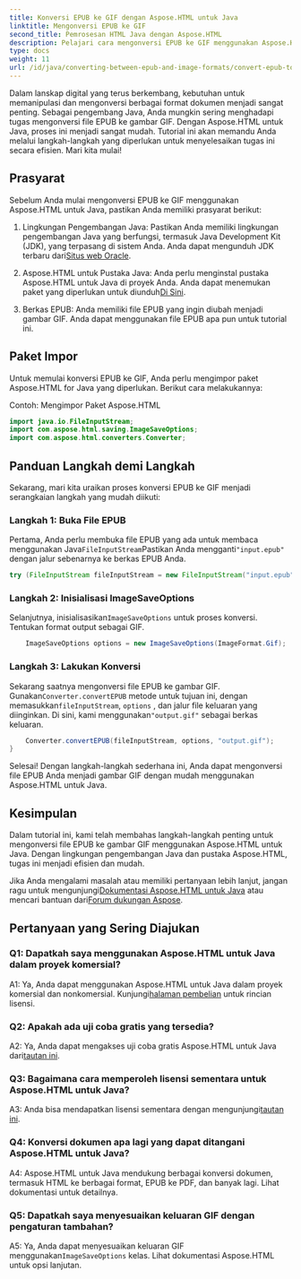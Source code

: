 ```yaml
---
title: Konversi EPUB ke GIF dengan Aspose.HTML untuk Java
linktitle: Mengonversi EPUB ke GIF
second_title: Pemrosesan HTML Java dengan Aspose.HTML
description: Pelajari cara mengonversi EPUB ke GIF menggunakan Aspose.HTML untuk Java. Sederhana, efisien, dan andal.
type: docs
weight: 11
url: /id/java/converting-between-epub-and-image-formats/convert-epub-to-gif/
---
```

Dalam lanskap digital yang terus berkembang, kebutuhan untuk memanipulasi dan mengonversi berbagai format dokumen menjadi sangat penting. Sebagai pengembang Java, Anda mungkin sering menghadapi tugas mengonversi file EPUB ke gambar GIF. Dengan Aspose.HTML untuk Java, proses ini menjadi sangat mudah. Tutorial ini akan memandu Anda melalui langkah-langkah yang diperlukan untuk menyelesaikan tugas ini secara efisien. Mari kita mulai!

## Prasyarat

Sebelum Anda mulai mengonversi EPUB ke GIF menggunakan Aspose.HTML untuk Java, pastikan Anda memiliki prasyarat berikut:

1. Lingkungan Pengembangan Java:
    Pastikan Anda memiliki lingkungan pengembangan Java yang berfungsi, termasuk Java Development Kit (JDK), yang terpasang di sistem Anda. Anda dapat mengunduh JDK terbaru dari[Situs web Oracle](https://www.oracle.com/java/technologies/javase-downloads.html).

2. Aspose.HTML untuk Pustaka Java:
    Anda perlu menginstal pustaka Aspose.HTML untuk Java di proyek Anda. Anda dapat menemukan paket yang diperlukan untuk diunduh[Di Sini](https://releases.aspose.com/html/java/).

3. Berkas EPUB:
   Anda memiliki file EPUB yang ingin diubah menjadi gambar GIF. Anda dapat menggunakan file EPUB apa pun untuk tutorial ini.

## Paket Impor

Untuk memulai konversi EPUB ke GIF, Anda perlu mengimpor paket Aspose.HTML for Java yang diperlukan. Berikut cara melakukannya:

Contoh: Mengimpor Paket Aspose.HTML
```java
import java.io.FileInputStream;
import com.aspose.html.saving.ImageSaveOptions;
import com.aspose.html.converters.Converter;
```

## Panduan Langkah demi Langkah

Sekarang, mari kita uraikan proses konversi EPUB ke GIF menjadi serangkaian langkah yang mudah diikuti:

### Langkah 1: Buka File EPUB

 Pertama, Anda perlu membuka file EPUB yang ada untuk membaca menggunakan Java`FileInputStream`Pastikan Anda mengganti`"input.epub"` dengan jalur sebenarnya ke berkas EPUB Anda.

```java
try (FileInputStream fileInputStream = new FileInputStream("input.epub")) {
```

### Langkah 2: Inisialisasi ImageSaveOptions

 Selanjutnya, inisialisasikan`ImageSaveOptions` untuk proses konversi. Tentukan format output sebagai GIF.

```java
    ImageSaveOptions options = new ImageSaveOptions(ImageFormat.Gif);
```

### Langkah 3: Lakukan Konversi

 Sekarang saatnya mengonversi file EPUB ke gambar GIF. Gunakan`Converter.convertEPUB` metode untuk tujuan ini, dengan memasukkan`fileInputStream`, `options` , dan jalur file keluaran yang diinginkan. Di sini, kami menggunakan`"output.gif"` sebagai berkas keluaran.

```java
    Converter.convertEPUB(fileInputStream, options, "output.gif");
}
```

Selesai! Dengan langkah-langkah sederhana ini, Anda dapat mengonversi file EPUB Anda menjadi gambar GIF dengan mudah menggunakan Aspose.HTML untuk Java.

## Kesimpulan

Dalam tutorial ini, kami telah membahas langkah-langkah penting untuk mengonversi file EPUB ke gambar GIF menggunakan Aspose.HTML untuk Java. Dengan lingkungan pengembangan Java dan pustaka Aspose.HTML, tugas ini menjadi efisien dan mudah.

 Jika Anda mengalami masalah atau memiliki pertanyaan lebih lanjut, jangan ragu untuk mengunjungi[Dokumentasi Aspose.HTML untuk Java](https://reference.aspose.com/html/java/) atau mencari bantuan dari[Forum dukungan Aspose](https://forum.aspose.com/).

## Pertanyaan yang Sering Diajukan

### Q1: Dapatkah saya menggunakan Aspose.HTML untuk Java dalam proyek komersial?

A1: Ya, Anda dapat menggunakan Aspose.HTML untuk Java dalam proyek komersial dan nonkomersial. Kunjungi[halaman pembelian](https://purchase.aspose.com/buy) untuk rincian lisensi.

### Q2: Apakah ada uji coba gratis yang tersedia?

 A2: Ya, Anda dapat mengakses uji coba gratis Aspose.HTML untuk Java dari[tautan ini](https://releases.aspose.com/).

### Q3: Bagaimana cara memperoleh lisensi sementara untuk Aspose.HTML untuk Java?

 A3: Anda bisa mendapatkan lisensi sementara dengan mengunjungi[tautan ini](https://purchase.aspose.com/temporary-license/).

### Q4: Konversi dokumen apa lagi yang dapat ditangani Aspose.HTML untuk Java?

A4: Aspose.HTML untuk Java mendukung berbagai konversi dokumen, termasuk HTML ke berbagai format, EPUB ke PDF, dan banyak lagi. Lihat dokumentasi untuk detailnya.

### Q5: Dapatkah saya menyesuaikan keluaran GIF dengan pengaturan tambahan?

 A5: Ya, Anda dapat menyesuaikan keluaran GIF menggunakan`ImageSaveOptions` kelas. Lihat dokumentasi Aspose.HTML untuk opsi lanjutan.